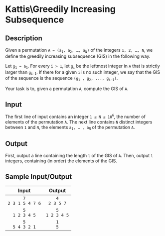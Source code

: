 # Kattis\Greedily Increasing Subsequence

## Description

Given a permutation `A = (a`<sub>`1`</sub>`, a`<sub>`2`</sub>`, …, a`<sub>`N`</sub>`)` of the integers `1, 2, …, N`, we define the greedily increasing subsequence (GIS) in the following way.

Let `g`<sub>`1`</sub>` = a`<sub>`1`</sub>. For every `i > 1`, let `g`<sub>`i`</sub> be the leftmost integer in `A` that is strictly larger than `g`<sub>`i-1`</sub>. If there for a given `i` is no such integer, we say that the GIS of the sequence is the sequence `(g`<sub>`1`</sub>` , g`<sub>`2`</sub>`, ..., g`<sub>`i−1`</sub>`)`.

Your task is to, given a permutation `A`, compute the GIS of `A`.

## Input

The first line of input contains an integer `1 ≤ N ≤ 10`<sup>`6`</sup>, the number of elements of the permutation `A`. The next line contains `N` distinct integers between `1` and `N`, the elements `a`<sub>`1`</sub>`, … , a`<sub>`N`</sub> of the permutation `A`.

## Output

First, output a line containing the length `l` of the GIS of `A`. Then, output `l` integers, containing (in order) the elements of the GIS.

## Sample Input/Output

|Input|Output|
|:-:|:-:|
|`7`<br>`2 3 1 5 4 7 6`|`4`<br>`2 3 5 7`|
|`5`<br>`1 2 3 4 5`|`5`<br>`1 2 3 4 5`|
|`5`<br>`5 4 3 2 1`|`1`<br>`5`|